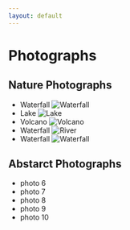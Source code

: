 ```yaml
---
layout: default
---
```

 
# Photographs

## Nature Photographs

- Waterfall ![Waterfall](http://upload.wikimedia.org/wikipedia/commons/thumb/3/36/Hopetoun_falls.jpg/600px-Hopetoun_falls.jpg)
- Lake ![Lake](http://upload.wikimedia.org/wikipedia/commons/1/1a/Bachalpseeflowers.jpg)
- Volcano ![Volcano](http://upload.wikimedia.org/wikipedia/commons/5/57/Galunggung.jpg)
- Waterfall ![River](https://encrypted-tbn1.gstatic.com/images?q=tbn:ANd9GcRaMJc2fKIptcU2iXRuPGc13rhPSSrqwdllRHNDZ0LcBHc7JhqX-g)
- Waterfall ![Waterfall](http://upload.wikimedia.org/wikipedia/commons/thumb/3/36/Hopetoun_falls.jpg/600px-Hopetoun_falls.jpg)

## Abstarct Photographs

- photo 6
- photo 7
- photo 8
- photo 9
- photo 10